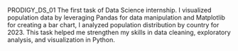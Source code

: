 PRODIGY_DS_01
The first task of Data Science internship.
I visualized population data by leveraging Pandas for data manipulation and Matplotlib for creating a bar chart, 
I analyzed population distribution by country for 2023. This task helped me strengthen my skills in data cleaning, exploratory analysis, and visualization in Python.
